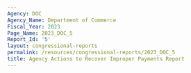 ```yaml
---
Agency: DOC
Agency_Name: Department of Commerce
Fiscal_Year: 2023
Page_Name: 2023_DOC_5
Report_Id: '5'
layout: congressional-reports
permalink: /resources/congressional-reports/2023_DOC_5
title: Agency Actions to Recover Improper Payments Report
---
```

